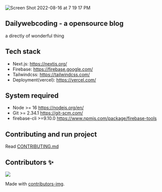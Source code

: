 ![Screen Shot 2022-08-16 at 7 19 17 PM](https://user-images.githubusercontent.com/52232579/184878565-00572333-b0cc-4e7e-90cc-238ec3fa3cbc.png)

## Dailywebcoding - a opensource blog

a directly of wonderful thing

## Tech stack

-   Next.js: https://nextjs.org/
-   Firebase: https://firebase.google.com/
-   Tailwindcss: https://tailwindcss.com/
-   Deployment(vercel): https://vercel.com/

## System required

-   Node >= 16 https://nodejs.org/en/
-   Git >= 2.34.1 https://git-scm.com/
-   firebase-cli >=9.10.0 https://www.npmjs.com/package/firebase-tools

## Contributing and run project

Read [CONTRIBUTING.md](CONTRIBUTING.md)

## Contributors ✨

<a href = "https://github.com/Tanu-N-Prabhu/Python/graphs/contributors">
  <img src = "https://contrib.rocks/image?repo=Chensokheng/dailywebcoding"/>
</a>

Made with [contributors-img](https://contrib.rocks).
